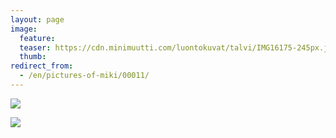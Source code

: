 ```yaml
---
layout: page
image:
  feature:
  teaser: https://cdn.minimuutti.com/luontokuvat/talvi/IMG16175-245px.jpg
  thumb:
redirect_from:
  - /en/pictures-of-miki/00011/
---
```


![](https://cdn.minimuutti.com/luontokuvat/talvi/IMG16175-800px.jpg)

![](https://cdn.minimuutti.com/luontokuvat/talvi/IMG16173-800px.jpg)
